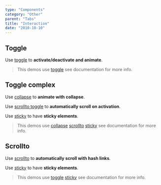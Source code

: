 ```yaml
---
type: "Components"
category: "Other"
parent: "Tabs"
title: "Interaction"
date: "2010-10-10"
---
```


## Toggle

Use [toggle](/components/toggle) to **activate/deactivate and animate**.

> This demos use [toggle](/components/toggle) see documentation for more info.

<demo>
  <div class="gatsby_demo_item" data-iframe="demos/themes/implementation/tabs-implementation-v1">
  </div>
</demo>

## Toggle complex

Use [collapse](/components/collapse) to **animate with collapse**.

Use [scrollto toggle](/components/scrollto#toggle) to **automatically scroll on activation**.

Use [sticky](/components/scrolltrigger/sticky) to have **sticky elements**.

> This demos use [collapse](/components/collapse) [scrollto](/components/scrollto) [sticky](/components/scrolltrigger/sticky) see documentation for more info.

<demo>
  <div class="gatsby_demo_item" data-iframe="demos/themes/implementation/tabs-implementation-v2">
  </div>
</demo>

## Scrollto

Use [scrollto](/components/scrollto#toggle) to **automatically scroll with hash links**.

Use [sticky](/components/scrolltrigger/sticky) to have **sticky elements**.

> This demos use [toggle](/components/scrollto)  [sticky](/components/scrolltrigger/sticky) see documentation for more info.

<demo>
  <div class="gatsby_demo_item" data-iframe="demos/themes/implementation/tabs-implementation-v3">
  </div>
</demo>

